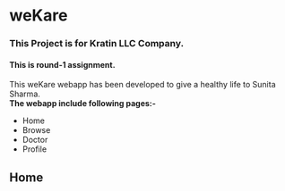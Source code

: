 # weKare
### This Project  is for Kratin LLC Company. 
#### This is round-1 assignment.
This weKare webapp has been developed to give a healthy life to Sunita Sharma. <br />
**The webapp include following pages:-**
- Home
- Browse
- Doctor
- Profile
## Home 
<link rel="icon" href="./screenshot/Screenshot_2022-10-15-22-13-38-29_40deb401b9ffe8e1df2f1cc5ba480b12.jpg" sizes="32*32">
<!-- ![](https://vishalbam.github.io/weKare/screenshot/Screenshot_2022-10-15-22-13-38-29_40deb401b9ffe8e1df2f1cc5ba480b12.jpg) -->
